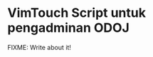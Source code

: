 VimTouch Script untuk pengadminan ODOJ
======================================

FIXME: Write about it!
